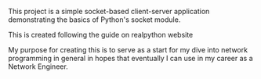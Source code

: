 This project is a simple socket-based client-server application demonstrating the basics of Python's socket module.

This is created following the guide on realpython website

My purpose for creating this is to serve as a start for my dive into network programming in general in hopes that eventually I can use in my career as a Network Engineer.


